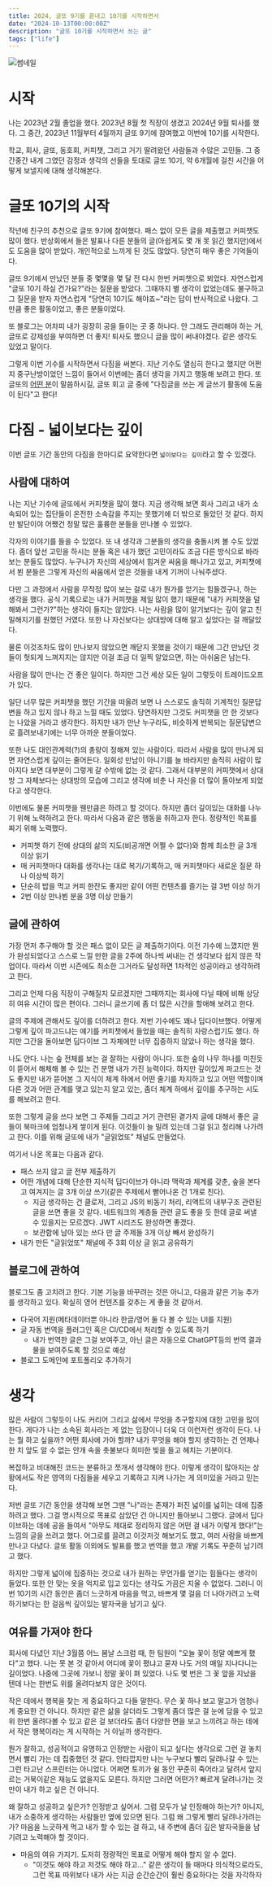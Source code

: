 ```yaml
---
title: 2024, 글또 9기를 끝내고 10기를 시작하면서
date: "2024-10-13T00:00:00Z"
description: "글또 10기를 시작하면서 쓰는 글"
tags: ["life"]
---
```


![썸네일](./thumbnail.png)

# 시작

나는 2023년 2월 졸업을 했다. 2023년 8월 첫 직장이 생겼고 2024년 9월 퇴사를 했다. 그 중간, 2023년 11월부터 4월까지 글또 9기에 참여했고 이번에 10기를 시작한다.

학교, 회사, 글또, 동호회, 커피챗, 그리고 거기 딸려왔던 사람들과 수많은 고민들. 그 중간중간 내게 그였던 감정과 생각의 선들을 토대로 글또 10기, 약 6개월에 걸친 시간을 어떻게 보낼지에 대해 생각해본다.

# 글또 10기의 시작

작년에 친구의 추천으로 글또 9기에 참여했다. 패스 없이 모든 글을 제출했고 커피챗도 많이 했다. 반상회에서 들은 발표나 다른 분들의 글(아쉽게도 몇 개 못 읽긴 했지만)에서도 도움을 많이 받았다. 개인적으로 느끼게 된 것도 많았다. 당연히 매우 좋은 기억들이다.

글또 9기에서 만났던 분들 중 몇몇을 몇 달 전 다시 한번 커피챗으로 뵈었다. 자연스럽게 "글또 10기 하실 건가요?"라는 질문을 받았다. 그때까지 별 생각이 없었는데도 불구하고 그 질문을 받자 자연스럽게 "당연히 10기도 해야죠~"라는 답이 반사적으로 나왔다. 그만큼 좋은 활동이었고, 좋은 분들이었다.

또 블로그는 어차피 내가 굉장히 공을 들이는 곳 중 하나다. 안 그래도 관리해야 하는 거, 글또로 강제성을 부여하면 더 좋지! 퇴사도 했으니 글을 많이 써내야겠다. 같은 생각도 있었고 말이다.

그렇게 이번 기수를 시작하면서 다짐을 써본다. 지난 기수도 열심히 한다고 했지만 어쩐지 중구난방이었던 느낌이 들어서 이번에는 좀더 생각을 가지고 행동해 보려고 한다. 또 글또의 [어떤 분](https://mildstrong.tistory.com/2)이 말씀하시길, 글또 회고 글 중에 "다짐글을 쓰는 게 글쓰기 활동에 도움이 된다"고 한다!

# 다짐 - 넓이보다는 깊이

이번 글또 기간 동안의 다짐을 한마디로 요약한다면 `넓이보다는 깊이`라고 할 수 있겠다.

## 사람에 대하여

나는 지난 기수에 글또에서 커피챗을 많이 했다. 지금 생각해 보면 회사 그리고 내가 소속되어 있는 집단들이 온전한 소속감을 주지는 못했기에 더 밖으로 돌았던 것 같다. 하지만 발단이야 어쨌건 정말 많은 훌륭한 분들을 만나볼 수 있었다.

각자의 이야기를 들을 수 있었다. 또 내 생각과 그분들의 생각을 충돌시켜 볼 수도 있었다. 좀더 앞선 고민을 하시는 분들 혹은 내가 했던 고민이라도 조금 다른 방식으로 바라보는 분들도 많았다. 누구나가 자신의 세상에서 힘겨운 싸움을 해나가고 있고, 커피챗에서 뵌 분들은 그렇게 자신의 싸움에서 얻은 것들을 내게 기꺼이 나눠주셨다.

다만 그 과정에서 사람을 무작정 많이 보는 걸로 내가 뭔가를 얻기는 힘들겠구나, 하는 생각을 했다. 공식 기록으로는 내가 커피챗을 제일 많이 했기 때문에 "내가 커피챗을 덜 해봐서 그런가?"하는 생각이 들지는 않았다. 나는 사람을 많이 알기보다는 깊이 알고 친밀해지기를 원했던 거였다. 또한 나 자신보다는 상대방에 대해 알고 싶었다는 걸 깨달았다.

물론 이것조차도 많이 만나보지 않았으면 깨닫지 못했을 것이기 때문에 그간 만났던 것들이 헛되게 느껴지지는 않지만 이걸 조금 더 일찍 알았으면, 하는 아쉬움은 남는다.

사람을 많이 만나는 건 좋은 일이다. 하지만 그건 세상 모든 일이 그렇듯이 트레이드오프가 있다.

일단 너무 많은 커피챗을 했던 기간을 떠올려 보면 나 스스로도 솔직히 기계적인 질문답변을 하고 있지 않나 하고 느낄 때도 있었다. 당연하지만 그것도 커피챗을 안 한 것보다는 나았을 거라고 생각한다. 하지만 내가 만난 누구라도, 비슷하게 반복되는 질문답변으로 흘려보내기에는 너무 아까운 분들이었다.

또한 나도 대인관계력(?)의 총량이 정해져 있는 사람이다. 따라서 사람을 많이 만나게 되면 자연스럽게 깊이는 줄어든다. 일회성 만남이 아니기를 늘 바라지만 솔직히 사람이 많아지다 보면 대부분이 그렇게 갈 수밖에 없는 것 같다. 그래서 대부분의 커피챗에서 상대방 그 자체보다는 상대방의 모습에 그리고 생각에 비춘 나 자신을 더 많이 돌아보게 되었다고 생각한다.

이번에도 물론 커피챗을 웬만큼은 하려고 할 것이다. 하지만 좀더 깊이있는 대화를 나누기 위해 노력하려고 한다. 따라서 다음과 같은 행동을 취하고자 한다. 정량적인 목표를 짜기 위해 노력했다.

- 커피챗 하기 전에 상대의 삶의 지도(비공개면 어쩔 수 없다)와 함께 최소한 글 3개 이상 읽기
- 매 커피챗마다 대화를 생각나는 대로 복기/기록하고, 매 커피챗마다 새로운 질문 하나 이상씩 하기
- 단순히 밥을 먹고 커피 한잔도 좋지만 같이 어떤 컨텐츠를 즐기는 걸 3번 이상 하기
- 2번 이상 만나뵌 분을 3명 이상 만들기

## 글에 관하여

가장 먼저 추구해야 할 것은 패스 없이 모든 글 제출하기이다. 이전 기수에 느꼈지만 뭔가 완성되었다고 스스로 느낄 만한 글을 2주에 하나씩 써내는 건 생각보다 쉽지 않은 작업이다. 따라서 이번 시즌에도 최소한 그거라도 달성하면 1차적인 성공이라고 생각하려고 한다.

그리고 언제 다음 직장이 구해질지 모르겠지만 그때까지는 회사에 다닐 때에 비해 상당히 여유 시간이 많은 편이다. 그러니 글쓰기에 좀 더 많은 시간을 할애해 보려고 한다.

글의 주제에 관해서도 깊이를 더하려고 한다. 저번 기수에도 꽤나 딥다이브했다. 어떻게 그렇게 깊이 파고드냐는 얘기를 커피챗에서 들었을 때는 솔직히 자랑스럽기도 했다. 하지만 그간을 돌아보면 딥다이브 그 자체에만 너무 집중하지 않았나 하는 생각을 했다.

나도 안다. 나는 숲 전체를 보는 걸 잘하는 사람이 아니다. 또한 숲의 나무 하나를 미친듯이 뜯어서 해체해 볼 수 있는 건 분명 내가 가진 능력이다. 하지만 깊이있게 파고드는 것도 좋지만 내가 뜯어본 그 지식이 체계 하에서 어떤 줄기를 차지하고 있고 어떤 역할이며 다른 것과 어떤 관계를 맺고 있는지 알고 있는, 좀더 체계 하에서 깊이를 추구하는 시도를 해보려고 한다.

또한 그렇게 글을 쓰다 보면 그 주제들 그리고 거기 관련된 곁가지 글에 대해서 좋은 글들이 북마크에 엄청나게 쌓이게 된다. 이것들이 늘 밀려 있는데 그걸 읽고 정리해 나가려고 한다. 이를 위해 글또에 내가 "글읽었또" 채널도 만들었다.

여기서 나온 목표는 다음과 같다.

- 패스 쓰지 않고 글 전부 제출하기
- 어떤 개념에 대해 단순한 지식적 딥다이브가 아니라 맥락과 체계를 갖춘, 숲을 본다고 여겨지는 글 3개 이상 쓰기(같은 주제에서 뻗어나온 건 1개로 친다).
  - 지금 생각하는 건 클로저, 그리고 JS의 비동기 처리, 리액트의 내부구조 관련된 글을 쓰면 좋을 것 같다. 네트워크의 계층들 관련 글도 좋을 듯 한데 글로 써낼 수 있을지는 모르겠다. JWT 시리즈도 완성하면 좋겠다.
  - 보관함에 남아 있는 쓰다 만 글 주제들 3개 이상 빼서 완성하기
- 내가 만든 "글읽었또" 채널에 주 3회 이상 글 읽고 공유하기

## 블로그에 관하여

블로그도 좀 고치려고 한다. 기본 기능을 바꾸려는 것은 아니고, 다음과 같은 기능 추가를 생각하고 있다. 확실히 영어 컨텐츠를 갖추는 게 좋을 것 같아서.

- 다국어 지원(메타데이터뿐 아니라 한글/영어 둘 다 볼 수 있는 UI를 지원)
- 글 자동 번역을 플러그인 혹은 CI/CD에서 처리할 수 있도록 하기
  - 내가 번역한 글은 그걸 보여주고, 아닌 글은 자동으로 ChatGPT등의 번역 결과물을 보여주도록 할 것으로 예상
- 블로그 도메인에 포트폴리오 추가하기

# 생각

많은 사람이 그렇듯이 나도 커리어 그리고 삶에서 무엇을 추구할지에 대한 고민을 많이 한다. 게다가 나는 소속된 회사라는 게 없는 입장이니 더욱 더 이런저런 생각이 든다. 나는 뭘 하고 싶을까? 어떤 회사에 가야 할까? 내가 무엇을 해야 할지 생각하는 건 언제나 한 치 앞도 알 수 없는 안개 속을 촛불보다 희미한 빛을 들고 헤치는 기분이다.

복잡하고 비대해진 코드는 분류하고 쪼개서 생각해야 한다. 이렇게 생각이 많아지는 상황에서도 작은 영역의 다짐들을 세우고 기록하고 지켜 나가는 게 의미있을 거라고 믿는다.

저번 글또 기간 동안을 생각해 보면 그땐 "나"라는 존재가 퍼진 넓이를 넓히는 데에 집중하려고 했다. 그걸 명시적으로 목표로 삼았던 건 아니지만 돌아보니 그랬다. 글에서 딥다이브하는 데에 공을 들여서 "아무도 제대로 정리하지 않은 어떤 걸 내가 이렇게 했다!"는 느낌의 글을 쓰려고 했다. 어그로를 끌려고 이것저것 해보기도 했고, 여러 사람을 바쁘게 만나고 다녔다. 글또 활동 이외에도 발표를 했고 번역을 했고 개발 기록도 꾸준히 남기려고 했다.

하지만 그렇게 넓이에 집중하는 것으로 내가 원하는 무언가를 얻기는 힘들다는 생각이 들었다. 또한 안 맞는 옷을 억지로 입고 있다는 생각도 가끔은 지울 수 없었다. 그러니 이번 10기의 시간 동안은 좀더 느긋하게 마음을 먹고, 바쁘게 몇 걸음 더 나아가려고 노력하기보다는 한 걸음씩 깊이있는 발자국을 남기고 싶다.

## 여유를 가져야 한다

회사에 다녔던 지난 3월쯤 어느 봄날 스크럼 때, 한 팀원이 "오늘 꽃이 정말 예쁘게 폈다"고 했다. 나는 못 본 것 같아서 어디에 꽃이 폈냐고 묻자 나도 거의 매일 지나다니는 길이었다. 나중에 그곳에 가보니 정말 꽃이 펴 있었다. 나도 몇 번은 그 꽃 앞을 지났을 텐데 나는 한번도 위를 올려다보지 않은 것이다.

작은 데에서 행복을 찾는 게 중요하다고 다들 말한다. 무슨 꽃 하나 보고 말고가 엄청나게 중요한 건 아니다. 하지만 같은 삶을 살더라도 그렇게 좀더 많은 걸 눈에 담을 수 있고 위 한번 올려다볼 수 있고 같은 걸 보더라도 좀더 다양한 면을 보고 느끼려고 하는 데에서 작은 행복이라는 게 시작하는 거 아닐까 생각한다.

뭔가 잘하고, 성공적이고 유명하고 인정받는 사람이 되고 싶다는 생각으로 그런 걸 놓치면서 빨리 가는 데 집중했던 것 같다. 안타깝지만 나는 누구보다 빨리 달려나갈 수 있는 그런 타고난 스프린터는 아니었다. 어쩌면 토끼가 쉴 동안 꾸준히 죽어라고 달려서 앞지르는 거북이같은 재능도 없을지도 모른다. 하지만 그러면 어떤가? 빠르게 달려나가는 것만이 내가 하고 싶은 건 아니다.

왜 잘하고 성공하고 싶은가? 인정받고 싶어서. 그럼 모두가 날 인정해야 하는가? 아니지, 내가 소중하게 생각하는 사람들만 옆에 있으면 된다. 그럼 왜 그렇게 빨리 달려나가려는가? 마음을 느긋하게 먹고 내가 할 수 있는 걸 하고, 내 주변에 좀더 깊은 발자국들을 남기려고 노력해야 할 것이다.

- 마음의 여유 가지기. 도저히 정량적인 목표로 어떻게 해야 할지 알 수 없다.
  - "이것도 해야 하고 저것도 해야 하고..." 같은 생각이 들 때마다 의식적으로라도, 그런 목표 따위보다 내가 사는 지금 순간순간이 훨씬 중요하다는 것을 자각하자
